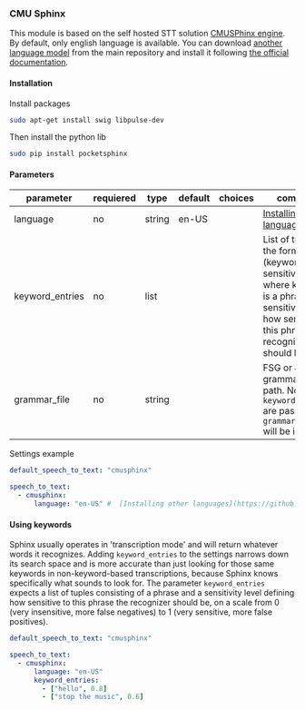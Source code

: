 ### CMU Sphinx

This module is based on the self hosted STT solution [CMUSPhinx engine](http://cmusphinx.sourceforge.net/wiki/).
By default, only english language is available. You can download [another language model](https://sourceforge.net/projects/cmusphinx/files/Acoustic%20and%20Language%20Models/) from the main repository and install it following [the official documentation](http://cmusphinx.sourceforge.net/wiki/tutoriallm).

#### Installation

Install packages
```bash
sudo apt-get install swig libpulse-dev
```

Then install the python lib
```bash
sudo pip install pocketsphinx
```

#### Parameters

| parameter       | requiered | type   | default | choices | comment                                                                                                                                                |
|-----------------|-----------|--------|---------|---------|--------------------------------------------------------------------------------------------------------------------------------------------------------|
| language        | no        | string | en-US   |         | [Installing other languages](https://github.com/Uberi/speech_recognition/blob/master/reference/pocketsphinx.rst#installing-other-languages)            |
| keyword_entries | no        | list   |         |         | List of tuples of the form (keyword, sensitivity), where keyword is a phrase, and sensitivity is how sensitive to this phrase the recognizer should be |
| grammar_file    | no        | string |         |         | FSG or JSGF grammars file path. Note: If `keyword_entries` are passed, `grammar_file` will be ignored                                                  |

Settings example
```YAML
default_speech_to_text: "cmusphinx"

speech_to_text:  
  - cmusphinx:
      language: "en-US" #  [Installing other languages](https://github.com/Uberi/speech_recognition/blob/master/reference/pocketsphinx.rst#installing-other-languages)
```

#### Using keywords

Sphinx usually operates in 'transcription mode' and will return whatever words it recognizes.
Adding `keyword_entries` to the settings narrows down its search space and is more accurate than just looking for those same keywords in non-keyword-based transcriptions, because Sphinx knows specifically what sounds to look for.
The parameter `keyword_entries` expects a list of tuples consisting of a phrase and a sensitivity level defining how sensitive to this phrase the recognizer should be, on a scale from 0 (very insensitive, more false negatives) to 1 (very sensitive, more false positives).
```YAML
default_speech_to_text: "cmusphinx"

speech_to_text:  
  - cmusphinx:
      language: "en-US"
      keyword_entries:
        - ["hello", 0.8]
        - ["stop the music", 0.6]
```
